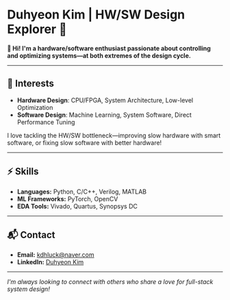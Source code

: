 # Duhyeon Kim | HW/SW Design Explorer 🚀

**👋 Hi! I'm a hardware/software enthusiast passionate about controlling and optimizing systems—at both extremes of the design cycle.**

---

## 🎯 Interests

- **Hardware Design**: CPU/FPGA, System Architecture, Low-level Optimization
- **Software Design**: Machine Learning, System Software, Direct Performance Tuning

I love tackling the HW/SW bottleneck—improving slow hardware with smart software, or fixing slow software with better hardware!

---

## ⚡️ Skills

- **Languages:** Python, C/C++, Verilog, MATLAB
- **ML Frameworks:** PyTorch, OpenCV
- **EDA Tools:** Vivado, Quartus, Synopsys DC

---

## 📬 Contact

- **Email:** kdhluck@naver.com
- **LinkedIn:** [Duhyeon Kim](https://www.linkedin.com/in/duhyeon-kim-6623082b1/)

---

*I'm always looking to connect with others who share a love for full-stack system design!*
